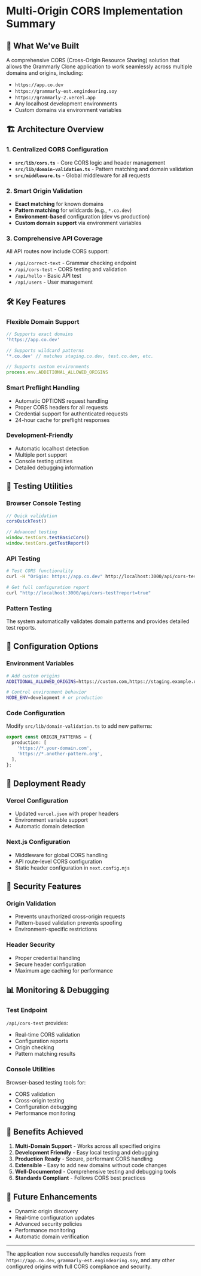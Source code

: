 # Multi-Origin CORS Implementation Summary

## 🎯 What We've Built

A comprehensive CORS (Cross-Origin Resource Sharing) solution that allows the Grammarly Clone application to work seamlessly across multiple domains and origins, including:

- `https://app.co.dev`
- `https://grammarly-est.engindearing.soy` 
- `https://grammarly-2.vercel.app`
- Any localhost development environments
- Custom domains via environment variables

## 🏗️ Architecture Overview

### 1. **Centralized CORS Configuration**
- **`src/lib/cors.ts`** - Core CORS logic and header management
- **`src/lib/domain-validation.ts`** - Pattern matching and domain validation
- **`src/middleware.ts`** - Global middleware for all requests

### 2. **Smart Origin Validation**
- **Exact matching** for known domains
- **Pattern matching** for wildcards (e.g., `*.co.dev`)
- **Environment-based** configuration (dev vs production)
- **Custom domain support** via environment variables

### 3. **Comprehensive API Coverage**
All API routes now include CORS support:
- `/api/correct-text` - Grammar checking endpoint
- `/api/cors-test` - CORS testing and validation
- `/api/hello` - Basic API test
- `/api/users` - User management

## 🛠️ Key Features

### Flexible Domain Support
```typescript
// Supports exact domains
'https://app.co.dev'

// Supports wildcard patterns  
'*.co.dev' // matches staging.co.dev, test.co.dev, etc.

// Supports custom environments
process.env.ADDITIONAL_ALLOWED_ORIGINS
```

### Smart Preflight Handling
- Automatic OPTIONS request handling
- Proper CORS headers for all requests
- Credential support for authenticated requests
- 24-hour cache for preflight responses

### Development-Friendly
- Automatic localhost detection
- Multiple port support
- Console testing utilities
- Detailed debugging information

## 🧪 Testing Utilities

### Browser Console Testing
```javascript
// Quick validation
corsQuickTest()

// Advanced testing
window.testCors.testBasicCors()
window.testCors.getTestReport()
```

### API Testing
```bash
# Test CORS functionality
curl -H "Origin: https://app.co.dev" http://localhost:3000/api/cors-test

# Get full configuration report
curl "http://localhost:3000/api/cors-test?report=true"
```

### Pattern Testing
The system automatically validates domain patterns and provides detailed test reports.

## 🔧 Configuration Options

### Environment Variables
```bash
# Add custom origins
ADDITIONAL_ALLOWED_ORIGINS=https://custom.com,https://staging.example.org

# Control environment behavior
NODE_ENV=development # or production
```

### Code Configuration
Modify `src/lib/domain-validation.ts` to add new patterns:
```typescript
export const ORIGIN_PATTERNS = {
  production: [
    'https://*.your-domain.com',
    'https://*.another-pattern.org',
  ],
};
```

## 🚀 Deployment Ready

### Vercel Configuration
- Updated `vercel.json` with proper headers
- Environment variable support
- Automatic domain detection

### Next.js Configuration  
- Middleware for global CORS handling
- API route-level CORS configuration
- Static header configuration in `next.config.mjs`

## 🔐 Security Features

### Origin Validation
- Prevents unauthorized cross-origin requests
- Pattern-based validation prevents spoofing
- Environment-specific restrictions

### Header Security
- Proper credential handling
- Secure header configuration
- Maximum age caching for performance

## 📊 Monitoring & Debugging

### Test Endpoint
`/api/cors-test` provides:
- Real-time CORS validation
- Configuration reports
- Origin checking
- Pattern matching results

### Console Utilities
Browser-based testing tools for:
- CORS validation
- Cross-origin testing
- Configuration debugging
- Performance monitoring

## 🎉 Benefits Achieved

1. **Multi-Domain Support** - Works across all specified origins
2. **Development Friendly** - Easy local testing and debugging
3. **Production Ready** - Secure, performant CORS handling
4. **Extensible** - Easy to add new domains without code changes
5. **Well-Documented** - Comprehensive testing and debugging tools
6. **Standards Compliant** - Follows CORS best practices

## 🔮 Future Enhancements

- Dynamic origin discovery
- Real-time configuration updates
- Advanced security policies
- Performance monitoring
- Automatic domain verification

---

The application now successfully handles requests from `https://app.co.dev`, `grammarly-est.engindearing.soy`, and any other configured origins with full CORS compliance and security.
